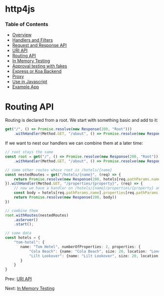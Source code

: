 # http4js

### Table of Contents

- [Overview](/http4js/#basics)
- [Handlers and Filters](/http4js/Handlers-and-filters/#handlers-and-filters)
- [Request and Response API](/http4js/Request-and-response-api/#request-and-response-api)
- [URI API](/http4js/Uri-api/#uri-api)
- [Routing API](/http4js/Routing-api/#routing-api)
- [In Memory Testing](/http4js/In-memory-testing/#in-memory-testing)
- [Approval testing with fakes](/http4js/Approval-testing-with-fakes/#approval-testing-with-fakes)
- [Express or Koa Backend](/http4js/Express-or-koa-backend/#express-or-koa-backend)
- [Proxy](/http4js/Proxy/#proxy)
- [Use in Javascript](/http4js/Use-in-javascript/#how-to-require-and-use-http4js-in-js)
- [Example App](https://github.com/TomShacham/http4js-eg)

# Routing API

Routing is declared from a root. We start with something basic and add to it:

```typescript
get("/", () => Promise.resolve(new Response(200, "Root")))
    .withHandler(Method.GET, "/about", () => Promise.resolve(new Response(200, "About us.")));
```

If we want to nest our handlers we can combine them at a later time:

```typescript
// root stays the same 
const root = get("/", () => Promise.resolve(new Response(200, "Root")))
    .withHandler(Method.GET, "/about", () => Promise.resolve(new Response(200, "About us.")));

// some other routes whose root is /hotels/{name}
const nestedRoutes = get("/hotels/{name}", (req) => {
    return Promise.resolve(new Response(200, hotels[req.pathParams.name]));
}).withHandler(Method.GET, "/properties/{property}", (req) => {
    // now we have a handler on /hotels/{name}/properties/{property} and can see both path params
    const body = hotels[req.pathParams.name].properties[req.pathParams.property];
    return Promise.resolve(new Response(200, body)) 
})

// combine them
root.withRoutes(nestedRoutes)
    .asServer()
    .start();

// some data
const hotels = {
    "tom-hotel": {
       name: "Tom Hotel", numberOfProperties: 2, properties: {
           "Cola Beach": {name: "Cola Beach", size: 20, location: "London"},
           "Lilt Lookover": {name: "Lilt Lookover", size: 20, location: "New York"}
       }
    }
}
```

Prev: [URI API](/http4js/Uri-api/#uri-api)

Next: [In Memory Testing](/http4js/In-memory-testing/#in-memory-testing)
